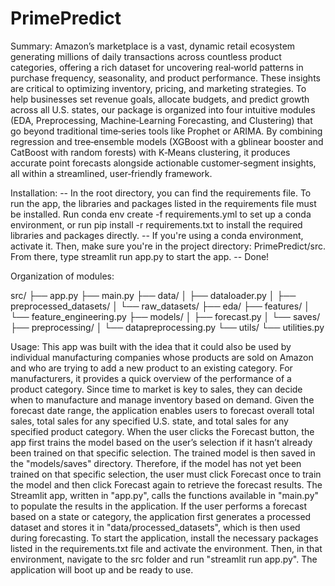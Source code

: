 # PrimePredict

Summary:
Amazon’s marketplace is a vast, dynamic retail ecosystem generating millions of daily transactions across countless product categories, offering a rich dataset for uncovering real‑world patterns in purchase frequency, seasonality, and product performance. These insights are critical to optimizing inventory, pricing, and marketing strategies. To help businesses set revenue goals, allocate budgets, and predict growth across all U.S. states, our package is organized into four intuitive modules (EDA, Preprocessing, Machine‑Learning Forecasting, and Clustering) that go beyond traditional time‑series tools like Prophet or ARIMA. By combining regression and tree‑ensemble models (XGBoost with a gblinear booster and CatBoost with random forests) with K‑Means clustering, it produces accurate point forecasts alongside actionable customer‑segment insights, all within a streamlined, user‑friendly framework.


Installation:
-- In the root directory, you can find the requirements file. To run the app, the libraries and packages listed in the requirements file must be installed.
Run conda env create -f requirements.yml to set up a conda environment, or
run pip install -r requirements.txt to install the required libraries and packages directly.
-- If you're using a conda environment, activate it. Then, make sure you're in the project directory: PrimePredict/src.
From there, type streamlit run app.py to start the app.
-- Done!

Organization of modules:

src/
├── app.py
├── main.py
├── data/
│   ├── dataloader.py
│   ├── preprocessed_datasets/
│   └── raw_datasets/
├── eda/
├── features/
│   └── feature_engineering.py
├── models/
│   ├── forecast.py
│   └── saves/
├── preprocessing/
│   └── datapreprocessing.py
└── utils/
    └── utilities.py

Usage:
This app was built with the idea that it could also be used by individual manufacturing companies whose products are sold on Amazon and who are trying to add a new product to an existing category. For manufacturers, it provides a quick overview of the performance of a product category. Since time to market is key to sales, they can decide when to manufacture and manage inventory based on demand. Given the forecast date range, the application enables users to forecast overall total sales, total sales for any specified U.S. state, and total sales for any specified product category. When the user clicks the Forecast button, the app first trains the model based on the user’s selection if it hasn’t already been trained on that specific selection. The trained model is then saved in the "models/saves" directory. Therefore, if the model has not yet been trained on that specific selection, the user must click Forecast once to train the model and then click Forecast again to retrieve the forecast results. The Streamlit app, written in "app.py", calls the functions available in "main.py" to populate the results in the application. If the user performs a forecast based on a state or category, the application first generates a processed dataset and stores it in "data/processed_datasets", which is then used during forecasting. To start the application, install the necessary packages listed in the requirements.txt file and activate the environment. Then, in that environment, navigate to the src folder and run "streamlit run app.py". The application will boot up and be ready to use.




